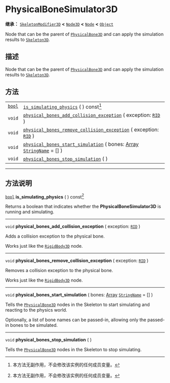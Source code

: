 <!-- ⚠ 请勿编辑本文件 ⚠ -->
<!-- 本文档使用脚本从 WeDot 引擎源码仓库生成。 -->
<!-- 生成脚本：https://github.com/WeDot-Engine/WeDot/tree/master/doc/tools/make_md.py； -->
<!-- 原文件：https://github.com/WeDot-Engine/WeDot/tree/master/doc/classes/PhysicalBoneSimulator3D.xml。 -->

<div id="_class_physicalbonesimulator3d"></div>

# PhysicalBoneSimulator3D

**继承：** [`SkeletonModifier3D`](class_skeletonmodifier3d.md) **<** [`Node3D`](class_node3d.md) **<** [`Node`](class_node.md) **<** [`Object`](class_object.md)

Node that can be the parent of [`PhysicalBone3D`](class_physicalbone3d.md) and can apply the simulation results to [`Skeleton3D`](class_skeleton3d.md).

## 描述

Node that can be the parent of [`PhysicalBone3D`](class_physicalbone3d.md) and can apply the simulation results to [`Skeleton3D`](class_skeleton3d.md).

## 方法

|||
|:-:|:--|
| [`bool`](class_bool.md) | [`is_simulating_physics`](class_physicalbonesimulator3d.md#class_physicalbonesimulator3d_method_is_simulating_physics) ( ) const[^const]                                                                               |
| `void`                  | [`physical_bones_add_collision_exception`](class_physicalbonesimulator3d.md#class_physicalbonesimulator3d_method_physical_bones_add_collision_exception) ( exception: [`RID`](class_rid.md) )                          |
| `void`                  | [`physical_bones_remove_collision_exception`](class_physicalbonesimulator3d.md#class_physicalbonesimulator3d_method_physical_bones_remove_collision_exception) ( exception: [`RID`](class_rid.md) )                    |
| `void`                  | [`physical_bones_start_simulation`](class_physicalbonesimulator3d.md#class_physicalbonesimulator3d_method_physical_bones_start_simulation) ( bones: [Array](class_array.md) [`StringName`](class_stringname.md) = [] ) |
| `void`                  | [`physical_bones_stop_simulation`](class_physicalbonesimulator3d.md#class_physicalbonesimulator3d_method_physical_bones_stop_simulation) ( )                                                                           |

<!-- rst-class:: classref-section-separator -->

---

## 方法说明

<div id="_class_physicalbonesimulator3d_method_is_simulating_physics"></div>

[`bool`](class_bool.md) **is_simulating_physics** ( ) const[^const]<div id="class_physicalbonesimulator3d_method_is_simulating_physics"></div>

Returns a boolean that indicates whether the **PhysicalBoneSimulator3D** is running and simulating.

<!-- rst-class:: classref-item-separator -->

---

<div id="_class_physicalbonesimulator3d_method_physical_bones_add_collision_exception"></div>

`void` **physical_bones_add_collision_exception** ( exception: [`RID`](class_rid.md) )<div id="class_physicalbonesimulator3d_method_physical_bones_add_collision_exception"></div>

Adds a collision exception to the physical bone.

Works just like the [`RigidBody3D`](class_rigidbody3d.md) node.

<!-- rst-class:: classref-item-separator -->

---

<div id="_class_physicalbonesimulator3d_method_physical_bones_remove_collision_exception"></div>

`void` **physical_bones_remove_collision_exception** ( exception: [`RID`](class_rid.md) )<div id="class_physicalbonesimulator3d_method_physical_bones_remove_collision_exception"></div>

Removes a collision exception to the physical bone.

Works just like the [`RigidBody3D`](class_rigidbody3d.md) node.

<!-- rst-class:: classref-item-separator -->

---

<div id="_class_physicalbonesimulator3d_method_physical_bones_start_simulation"></div>

`void` **physical_bones_start_simulation** ( bones: [Array](class_array.md) [`StringName`](class_stringname.md) = [] )<div id="class_physicalbonesimulator3d_method_physical_bones_start_simulation"></div>

Tells the [`PhysicalBone3D`](class_physicalbone3d.md) nodes in the Skeleton to start simulating and reacting to the physics world.

Optionally, a list of bone names can be passed-in, allowing only the passed-in bones to be simulated.

<!-- rst-class:: classref-item-separator -->

---

<div id="_class_physicalbonesimulator3d_method_physical_bones_stop_simulation"></div>

`void` **physical_bones_stop_simulation** ( )<div id="class_physicalbonesimulator3d_method_physical_bones_stop_simulation"></div>

Tells the [`PhysicalBone3D`](class_physicalbone3d.md) nodes in the Skeleton to stop simulating.

[^virtual]: 本方法通常需要用户覆盖才能生效。
[^const]: 本方法无副作用，不会修改该实例的任何成员变量。
[^vararg]: 本方法除了能接受在此处描述的参数外，还能够继续接受任意数量的参数。
[^constructor]: 本方法用于构造某个类型。
[^static]: 调用本方法无需实例，可直接使用类名进行调用。
[^operator]: 本方法描述的是使用本类型作为左操作数的有效运算符。
[^bitfield]: 这个值是由下列位标志构成位掩码的整数。
[^void]: 无返回值。
